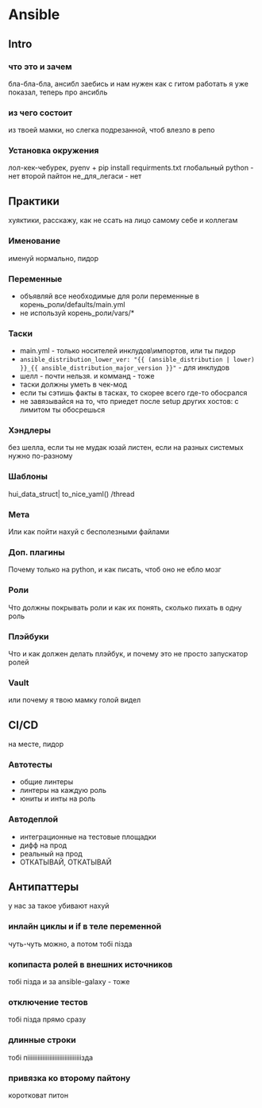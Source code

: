 # Ansible

## Intro

### что это и зачем
бла-бла-бла, ансибл заебись и нам нужен
как с гитом работать я уже показал, теперь про ансибль

### из чего состоит
из твоей мамки, но слегка подрезанной, чтоб влезло в репо

### Установка окружения
лол-кек-чебурек, pyenv + pip install requirments.txt
глобальный python - нет
второй пайтон не_для_легаси - нет

## Практики
хуяктики, расскажу, как не ссать на лицо самому себе и коллегам

### Именование
именуй нормально, пидор

### Переменные
* объявляй все необходимые для роли переменные в корень_роли/defaults/main.yml
* не используй корень_роли/vars/*

### Таски
* main.yml - только носителей инклудов\импортов, или ты пидор
* `ansible_distribution_lower_ver: "{{ (ansible_distribution | lower) }}_{{ ansible_distribution_major_version }}"` - для инклудов
* шелл - почти нельзя. и комманд - тоже
* таски должны уметь в чек-мод
* если ты сэтишь факты в тасках, то скорее всего где-то обосрался
* не завязывайся на то, что приедет после setup других хостов: с лимитом ты обосрешься

### Хэндлеры
без шелла, если ты не мудак
юзай листен, если на разных системых нужно по-разному

### Шаблоны
hui_data_struct| to_nice_yaml() /thread

### Мета
Или как пойти нахуй с бесполезными файлами

### Доп. плагины
Почему только на python, и как писать, чтоб оно не ебло мозг

### Роли
Что должны покрывать роли и как их понять, сколько пихать в одну роль

### Плэйбуки
Что и как должен делать плэйбук, и почему это не просто запускатор ролей

### Vault
или почему я твою мамку голой видел

## CI/CD
на месте, пидор

### Автотесты
* общие линтеры
* линтеры на каждую роль
* юниты и инты на роль

### Автодеплой
* интеграционные на тестовые площадки
* дифф на прод
* реальный на прод
* ОТКАТЫВАЙ, ОТКАТЫВАЙ

## Антипаттеры
у нас за такое убивают нахуй

### инлайн циклы и if в теле переменной
чуть-чуть можно, а потом тобi пiзда

### копипаста ролей в внешних источников
тобi пiзда
и за ansible-galaxy - тоже

### отключение тестов
тобi пiзда прямо сразу

### длинные строки
тобi пiiiiiiiiiiiiiiiiiiiiiiiiiiiiiiiiзда

### привязка ко второму пайтону
коротковат питон

